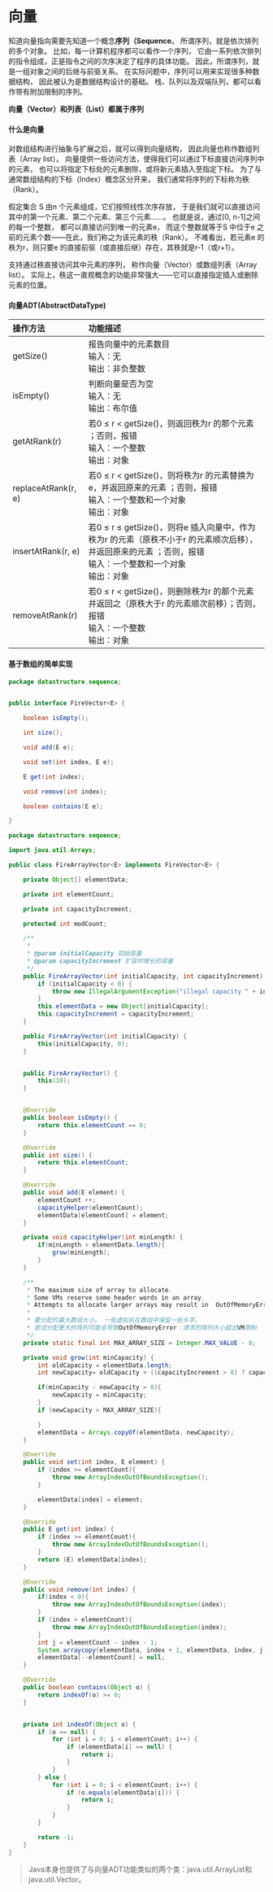 # 向量

知道向量指向需要先知道一个概念**序列（Sequence**。
所谓序列，就是依次排列的多个对象。
比如，每一计算机程序都可以看作一个序列，
它由一系列依次排列的指令组成，正是指令之间的次序决定了程序的具体功能。
因此，所谓序列，就是一组对象之间的后继与前驱关系。
在实际问题中，序列可以用来实现很多种数据结构，
因此被认为是数据结构设计的基础。
栈、队列以及双端队列，都可以看作带有附加限制的序列。

**向量（Vector）和列表（List）都属于序列**

#### 什么是向量

对数组结构进行抽象与扩展之后，就可以得到向量结构，
因此向量也称作数组列表（Array list）。
向量提供一些访问方法，使得我们可以通过下标直接访问序列中的元素，
也可以将指定下标处的元素删除，或将新元素插入至指定下标。
为了与通常数组结构的下标（Index）概念区分开来，
我们通常将序列的下标称为秩（Rank）。

假定集合 S 由n 个元素组成，它们按照线性次序存放，
于是我们就可以直接访问其中的第一个元素、第二个元素、第三个元素……。
也就是说，通过[0, n-1]之间的每一个整数，
都可以直接访问到唯一的元素e，
而这个整数就等于S 中位于e 之前的元素个数——在此，我们称之为该元素的秩（Rank）。
不难看出，若元素e 的秩为r，则只要e 的直接前驱（或直接后继）存在，其秩就是r-1（或r+1）。

支持通过秩直接访问其中元素的序列，
称作向量（Vector）或数组列表（Array list）。
实际上，秩这一直观概念的功能非常强大——它可以直接指定插入或删除元素的位置。

#### 向量ADT(AbstractDataType)

| 操作方法 | 功能描述 |
| :---- | :---- |
| getSize() | 报告向量中的元素数目<br>输入：无<br>输出：非负整数 |
| isEmpty() | 判断向量是否为空<br>输入：无<br>输出：布尔值 |
| getAtRank(r) | 若0 ≤ r < getSize()，则返回秩为r 的那个元素 ；否则，报错<br>输入：一个整数<br>输出：对象 |
| replaceAtRank(r, e) | 若0 ≤ r < getSize()，则将秩为r 的元素替换为e，并返回原来的元素 ；否则，报错<br>输入：一个整数和一个对象<br>输出：对象 |
| insertAtRank(r, e) | 若0 ≤ r ≤ getSize()，则将e 插入向量中，作为秩为r 的元素（原秩不小于r 的元素顺次后移），并返回原来的元素 ；否则，报错<br>输入：一个整数和一个对象<br>输出：对象 |
| removeAtRank(r) | 若0 ≤ r < getSize()，则删除秩为r 的那个元素并返回之（原秩大于r 的元素顺次前移）；否则，报错<br>输入：一个整数<br>输出：对象 |

#### 基于数组的简单实现

```java
package datastructure.sequence;


public interface FireVector<E> {

    boolean isEmpty();

    int size();

    void add(E e);

    void set(int index, E e);

    E get(int index);

    void remove(int index);

    boolean contains(E e);

}

```

```java
package datastructure.sequence;

import java.util.Arrays;

public class FireArrayVector<E> implements FireVector<E> {

    private Object[] elementData;

    private int elementCount;

    private int capacityIncrement;

    protected int modCount;

    /**
     *
     * @param initialCapacity 初始容量
     * @param capacityIncrement 扩容时增长的容量
     */
    public FireArrayVector(int initialCapacity, int capacityIncrement) {
        if (initialCapacity < 0) {
            throw new IllegalArgumentException("illegal capacity " + initialCapacity);
        }
        this.elementData = new Object[initialCapacity];
        this.capacityIncrement = capacityIncrement;
    }

    public FireArrayVector(int initialCapacity) {
        this(initialCapacity, 0);
    }


    public FireArrayVector() {
        this(10);
    }


    @Override
    public boolean isEmpty() {
        return this.elementCount == 0;
    }

    @Override
    public int size() {
        return this.elementCount;
    }

    @Override
    public void add(E element) {
        elementCount ++;
        capacityHelper(elementCount);
        elementData[elementCount] = element;
    }

    private void capacityHelper(int minLength) {
        if(minLength > elementData.length){
            grow(minLength);
        }
    }

    /**
     * The maximum size of array to allocate.
     * Some VMs reserve some header words in an array.
     * Attempts to allocate larger arrays may result in  OutOfMemoryError: Requested array size exceeds VM limit
     *
     * 要分配的最大数组大小。 一些虚拟机在数组中保留一些头字。 
     * 尝试分配更大的阵列可能会导致OutOfMemoryError：请求的阵列大小超出VM限制
     */
    private static final int MAX_ARRAY_SIZE = Integer.MAX_VALUE - 8;

    private void grow(int minCapacity) {
        int oldCapacity = elementData.length;
        int newCapacity= oldCapacity + ((capacityIncrement > 0) ? capacityIncrement : oldCapacity);

        if(minCapacity - newCapacity > 0){
            newCapacity = minCapacity;
        }
        if (newCapacity > MAX_ARRAY_SIZE){

        }
        elementData = Arrays.copyOf(elementData, newCapacity);
    }

    @Override
    public void set(int index, E element) {
        if (index >= elementCount){
            throw new ArrayIndexOutOfBoundsException();
        }

        elementData[index] = element;
    }

    @Override
    public E get(int index) {
        if (index >= elementCount){
            throw new ArrayIndexOutOfBoundsException();
        }
        return (E) elementData[index];
    }

    @Override
    public void remove(int index) {
        if(index < 0){
            throw new ArrayIndexOutOfBoundsException(index);
        }
        if (index > elementCount){
            throw new ArrayIndexOutOfBoundsException(index);
        }
        int j = elementCount - index - 1;
        System.arraycopy(elementData, index + 1, elementData, index, j);
        elementData[--elementCount] = null;
    }

    @Override
    public boolean contains(Object o) {
        return indexOf(o) >= 0;
    }


    private int indexOf(Object o) {
        if (o == null) {
            for (int i = 0; i < elementCount; i++) {
                if (elementData[i] == null) {
                    return i;
                }
            }
        } else {
            for (int i = 0; i < elementCount; i++) {
                if (o.equals(elementData[i])) {
                    return i;
                }
            }
        }

        return -1;
    }
}

```

> Java本身也提供了与向量ADT功能类似的两个类：java.util.ArrayList和java.util.Vector。
